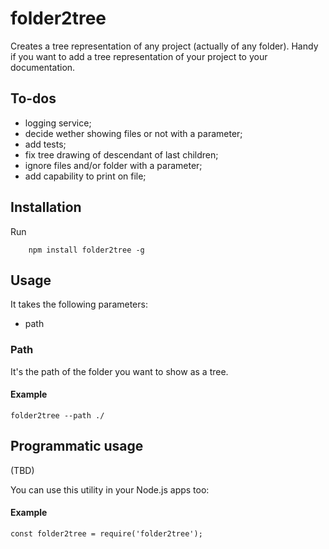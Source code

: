# folder2tree #

Creates a tree representation of any project (actually of any folder). Handy if you want to add a tree 
representation of your project to your documentation.

## To-dos

- logging service;
- decide wether showing files or not with a parameter;
- add tests;
- fix tree drawing of descendant of last children;
- ignore files and/or folder with a parameter;
- add capability to print on file;

## Installation ##
Run 

```
    npm install folder2tree -g
```

## Usage ##
It takes the following parameters:

- path

### Path ###

It's the path of the folder you want to show as a tree.

#### Example ####

```
folder2tree --path ./
```

## Programmatic usage ##

(TBD)

You can use this utility in your Node.js apps too:

#### Example ####

```
const folder2tree = require('folder2tree');

``` 
